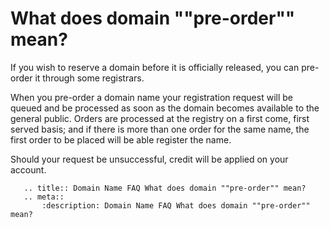 # What does domain ""pre-order"" mean?

If you wish to reserve a domain before it is officially released, you can pre-order it through some registrars.

When you pre-order a domain name your registration request will be queued and be processed as soon as the domain becomes available to the general public. Orders are processed at the registry on a first come, first served basis; and if there is more than one order for the same name, the first order to be placed will be able register the name.

Should your request be unsuccessful, credit will be applied on your account.

```eval_rst
   .. title:: Domain Name FAQ What does domain ""pre-order"" mean?
   .. meta::
       :description: Domain Name FAQ What does domain ""pre-order"" mean?
```
